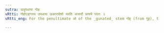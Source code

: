 ```yaml
---
sutra: ऊदुपधाया गोहः
vRtti: गोहोऽङ्गस्य उपधाया ऊकारादेशो भवति अजादौ प्रत्यये परतः ॥
vRtti_eng: For the penultimate ओ of the _gunated_ stem गोह् (from गुह्), there is substituted ऊ before an affix beginning with a vowel.

---
```

